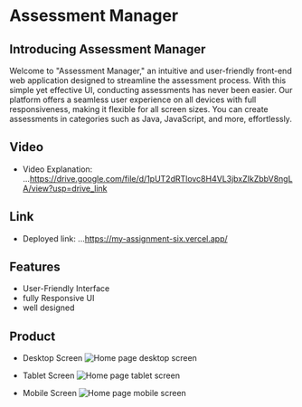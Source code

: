 # Assessment Manager

## Introducing Assessment Manager
Welcome to "Assessment Manager," an intuitive and user-friendly front-end web application designed to streamline the assessment process. With this simple yet effective UI, conducting assessments has never been easier. Our platform offers a seamless user experience on all devices with full responsiveness, making it flexible for all screen sizes. You can create assessments in categories such as Java, JavaScript, and more, effortlessly.

## Video
* Video Explanation: ...https://drive.google.com/file/d/1pUT2dRTlovc8H4VL3jbxZIkZbbV8ngLA/view?usp=drive_link

## Link
* Deployed link: ...https://my-assignment-six.vercel.app/

## Features
- User-Friendly Interface 
- fully Responsive UI
- well designed

## Product
- Desktop Screen
![Home page desktop screen](https://i.postimg.cc/2Scd3rwL/2023-07-24-28.png)

- Tablet Screen
![Home page tablet screen](https://i.postimg.cc/kg41TjY8/2023-07-24-30.png)

- Mobile Screen
![Home page mobile screen](https://i.postimg.cc/j26xkq58/2023-07-24-29.png)

